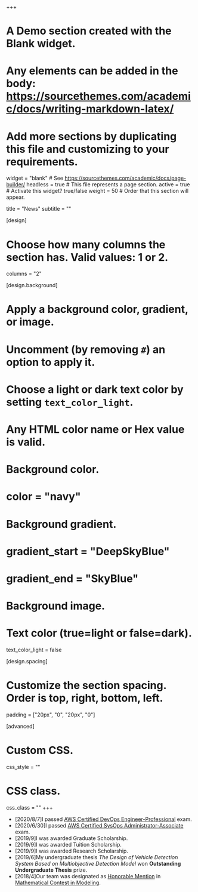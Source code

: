 +++
# A Demo section created with the Blank widget.
# Any elements can be added in the body: https://sourcethemes.com/academic/docs/writing-markdown-latex/
# Add more sections by duplicating this file and customizing to your requirements.

widget = "blank"  # See https://sourcethemes.com/academic/docs/page-builder/
headless = true  # This file represents a page section.
active = true  # Activate this widget? true/false
weight = 50  # Order that this section will appear.

title = "News"
subtitle = ""

[design]
  # Choose how many columns the section has. Valid values: 1 or 2.
  columns = "2"

[design.background]
  # Apply a background color, gradient, or image.
  #   Uncomment (by removing `#`) an option to apply it.
  #   Choose a light or dark text color by setting `text_color_light`.
  #   Any HTML color name or Hex value is valid.

  # Background color.
  # color = "navy"
  
  # Background gradient.
  # gradient_start = "DeepSkyBlue"
  # gradient_end = "SkyBlue"
  
  # Background image.

  # Text color (true=light or false=dark).
  text_color_light = false

[design.spacing]
  # Customize the section spacing. Order is top, right, bottom, left.
  padding = ["20px", "0", "20px", "0"]

[advanced]
 # Custom CSS. 
 css_style = ""
 
 # CSS class.
 css_class = ""
+++

* [2020/8/7]I passed [AWS Certified DevOps Engineer-Professional](https://drive.google.com/file/d/10X47OFCgxO3lwiWlKHo6JMB8AkLTkiCi/view?usp=sharing) exam.
* [2020/6/30]I passed [AWS Certified SysOps Administrator-Associate](https://drive.google.com/file/d/1jzZC62AZZhM_6AoLbo-GSKHJje6jEulk/view?usp=sharing) exam.
* [2019/9]I was awarded Graduate Scholarship.
* [2019/9]I was awarded Tuition Scholarship.
* [2019/9]I was awarded Research Scholarship.
* [2019/6]My undergraduate thesis _The Design of Vehicle Detection System Based on Multiobjective Detection Model_ won **Outstanding Undergraduate Thesis** prize.
* [2018/4]Our team was designated as [Honorable Mention](https://drive.google.com/file/d/12XmdMvFeUBsa4IwbUeeGCrdChDyuKE5i/view?usp=sharing) in [Mathematical Contest in Modeling](https://www.comap.com/undergraduate/contests/mcm/).
